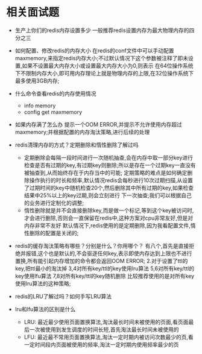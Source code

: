 # 相关面试题
  - 生产上你们的redis内存设置多少
    一般推荐redis设置内存为最大物理内存的四分之三

  - 如何配置、修改redis的内存大小
    在redis的conf文件中可以手动配置maxmemory,来指定redis内存大小;不过默认情况下这个参数被注释了即未设置,如果不设置最大内存大小或设置最大内存大小为0,则表示
  在64位操作系统下不限制内存大小,即可用内存理论上就是物理内存的上限,在32位操作系统下最多使用3GB内存;

  - 什么命令查看redis的内存使用情况
    - info memory
    - config get maxmemory

  - 如果内存满了怎么办
    提示一个OOM ERROR,并提示不允许使用内存超过maxmemory;并根据配置的内存淘汰策略,进行后续的处理

  - redis清理内存的方式？定期删除和惰性删除了解过吗
    - 定期删除会每隔一段时间进行一次随机抽查,会在内存中取一部分key进行检查是否有过期的key,有过期key则删除;所以是存在一个过期key一直没有被抽查到,从而始终存在于内存当中的可能;
    定期策略的难点是如何确定删除操作执行的时长和频率,默认情况redis会每秒进行10次过期扫描,从设置了过期时间的key中随机检查20个,然后删除其中所有过期的key,如果检查结果中25%以上的key过期,则会立刻进行
    下一次抽查;我们可以根据自己的业务进行定制化的调整;
    - 惰性删除就是并不会直接删除key,而是做一个标记,等到这个key被访问时,才会进行删除,否则会一直保留在redis中,这种方案对cpu非常友好,但是对内存非常不友好
    默认情况下,redis使用的是定期删除,因为我看配置文件,惰性删除的配置是关闭的;

  - redis的缓存淘汰策略有哪些？分别是什么？你用哪个？
    有八个,首先是直接拒绝并报错,这个也是默认的,不会驱逐任何key,表示即使内存达到上限也不进行置换,所有能引起内存增加的命令都会返回OOM ERROR; 
    2.对于设置了ttl的key,把ttl最小的淘汰掉 3,4对所有key/ttl的key使用lru算法 5,6对所有key/ttl的key使用lfu算法 7,8对所有key/ttl的key随机删除
    比较推荐使用的是对所有key使用lru算法的这种策略;

  - redis的LRU了解过吗？如何手写LRU算法

  - lru和lfu算法的区别是什么
    - LRU: 最近最少使用页面置换算法,淘汰最长时间未被使用的页面,看页面最后一次被使用到发生调度的时间长短,首先淘汰最长时间未被使用的
    - LFU: 最近最不常用页面置换算法,淘汰一定时期内被访问次数最少的页,看一定时间段内页面被使用的频率,淘汰一定时期内使用频率最少的页